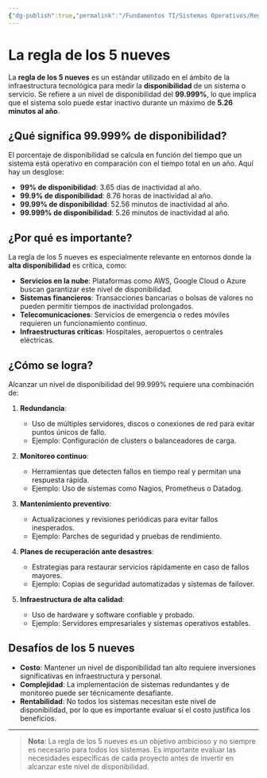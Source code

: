 ```yaml
---
{"dg-publish":true,"permalink":"/Fundamentos TI/Sistemas Operativos/Regla de los 5 nueves/"}
---
```


# La regla de los 5 nueves

La **regla de los 5 nueves** es un estándar utilizado en el ámbito de la infraestructura tecnológica para medir la **disponibilidad** de un sistema o servicio. Se refiere a un nivel de disponibilidad del **99.999%**, lo que implica que el sistema solo puede estar inactivo durante un máximo de **5.26 minutos al año**.

## ¿Qué significa 99.999% de disponibilidad?

El porcentaje de disponibilidad se calcula en función del tiempo que un sistema está operativo en comparación con el tiempo total en un año. Aquí hay un desglose:

- **99% de disponibilidad**: 3.65 días de inactividad al año.
- **99.9% de disponibilidad**: 8.76 horas de inactividad al año.
- **99.99% de disponibilidad**: 52.56 minutos de inactividad al año.
- **99.999% de disponibilidad**: 5.26 minutos de inactividad al año.

## ¿Por qué es importante?

La regla de los 5 nueves es especialmente relevante en entornos donde la **alta disponibilidad** es crítica, como:

- **Servicios en la nube**: Plataformas como AWS, Google Cloud o Azure buscan garantizar este nivel de disponibilidad.
- **Sistemas financieros**: Transacciones bancarias o bolsas de valores no pueden permitir tiempos de inactividad prolongados.
- **Telecomunicaciones**: Servicios de emergencia o redes móviles requieren un funcionamiento continuo.
- **Infraestructuras críticas**: Hospitales, aeropuertos o centrales eléctricas.

## ¿Cómo se logra?

Alcanzar un nivel de disponibilidad del 99.999% requiere una combinación de:

1. **Redundancia**:  
   - Uso de múltiples servidores, discos o conexiones de red para evitar puntos únicos de fallo.
   - Ejemplo: Configuración de clusters o balanceadores de carga.

2. **Monitoreo continuo**:  
   - Herramientas que detecten fallos en tiempo real y permitan una respuesta rápida.
   - Ejemplo: Uso de sistemas como Nagios, Prometheus o Datadog.

3. **Mantenimiento preventivo**:  
   - Actualizaciones y revisiones periódicas para evitar fallos inesperados.
   - Ejemplo: Parches de seguridad y pruebas de rendimiento.

4. **Planes de recuperación ante desastres**:  
   - Estrategias para restaurar servicios rápidamente en caso de fallos mayores.
   - Ejemplo: Copias de seguridad automatizadas y sistemas de failover.

5. **Infraestructura de alta calidad**:  
   - Uso de hardware y software confiable y probado.
   - Ejemplo: Servidores empresariales y sistemas operativos estables.

## Desafíos de los 5 nueves

- **Costo**: Mantener un nivel de disponibilidad tan alto requiere inversiones significativas en infraestructura y personal.
- **Complejidad**: La implementación de sistemas redundantes y de monitoreo puede ser técnicamente desafiante.
- **Rentabilidad**: No todos los sistemas necesitan este nivel de disponibilidad, por lo que es importante evaluar si el costo justifica los beneficios.

---

> **Nota**: La regla de los 5 nueves es un objetivo ambicioso y no siempre es necesario para todos los sistemas. Es importante evaluar las necesidades específicas de cada proyecto antes de invertir en alcanzar este nivel de disponibilidad.